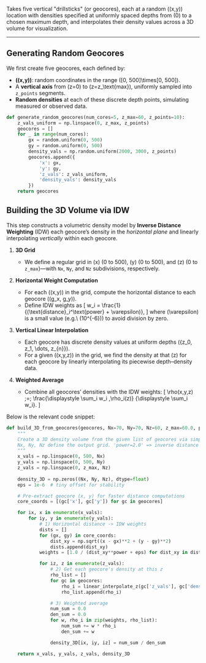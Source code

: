 

Takes five vertical "drillsticks" (or geocores), each at a random \((x,y)\) location with densities specified at uniformly spaced depths from \(0\) to a chosen maximum depth, and interpolates their density values across a 3D volume for visualization.

---

## Generating Random Geocores

We first create five geocores, each defined by:

- **\((x,y)\)**: random coordinates in the range \([0, 500]\times[0, 500]\).  
- A **vertical axis** from \(z=0\) to \(z=z_\text{max}\), uniformly sampled into `z_points` segments.
- **Random densities** at each of these discrete depth points, simulating measured or observed data.

```python
def generate_random_geocores(num_cores=5, z_max=60, z_points=10):
    z_vals_uniform = np.linspace(0, z_max, z_points)
    geocores = []
    for _ in range(num_cores):
        gx = random.uniform(0, 500)
        gy = random.uniform(0, 500)
        density_vals = np.random.uniform(2000, 3000, z_points)
        geocores.append({
            'x': gx,
            'y': gy,
            'z_vals': z_vals_uniform,
            'density_vals': density_vals
        })
    return geocores
```

## Building the 3D Volume via IDW

This step constructs a volumetric density model by **Inverse Distance Weighting** (IDW) each geocore’s density in the *horizontal plane* and linearly interpolating *vertically* within each geocore.

1. **3D Grid**  
   - We define a regular grid in \(x\) (0 to 500), \(y\) (0 to 500), and \(z\) (0 to `z_max`)—with `Nx`, `Ny`, and `Nz` subdivisions, respectively.

2. **Horizontal Weight Computation**  
   - For each \((x,y)\) in the grid, compute the horizontal distance to each geocore \((g_x, g_y)\).  
   - Define IDW weights as 
     \[
       w_i = \frac{1}{(\text{distance}_i^\text{power} + \varepsilon)},
     \]
     where \(\varepsilon\) is a small value (e.g.\ \(10^{-6}\)) to avoid division by zero.

3. **Vertical Linear Interpolation**  
   - Each geocore has discrete density values at uniform depths \(\{z_0, z_1, \dots, z_{n}\}\).  
   - For a given \((x,y,z)\) in the grid, we find the density at that \(z\) for each geocore by linearly interpolating its piecewise depth–density data.

4. **Weighted Average**  
   - Combine all geocores’ densities with the IDW weights:
     \[
       \rho(x,y,z) \;=\; \frac{\displaystyle \sum_i w_i \,\rho_i(z)}
                            {\displaystyle \sum_i w_i}.
     \]

Below is the relevant code snippet:

```python
def build_3D_from_geocores(geocores, Nx=70, Ny=70, Nz=60, z_max=60.0, power=2.0):
    """
    Create a 3D density volume from the given list of geocores via simple IDW.
    Nx, Ny, Nz define the output grid. 'power=2.0' => inverse distance squared.
    """
    x_vals = np.linspace(0, 500, Nx)
    y_vals = np.linspace(0, 500, Ny)
    z_vals = np.linspace(0, z_max, Nz)
    
    density_3D = np.zeros((Nx, Ny, Nz), dtype=float)
    eps = 1e-6  # tiny offset for stability

    # Pre-extract geocore (x, y) for faster distance computations
    core_coords = [(gc['x'], gc['y']) for gc in geocores]

    for ix, x in enumerate(x_vals):
        for iy, y in enumerate(y_vals):
            # 1) Horizontal distance -> IDW weights
            dists = []
            for (gx, gy) in core_coords:
                dist_xy = np.sqrt((x - gx)**2 + (y - gy)**2)
                dists.append(dist_xy)
            weights = [1.0 / (dist_xy**power + eps) for dist_xy in dists]

            for iz, z in enumerate(z_vals):
                # 2) Get each geocore's density at this z
                rho_list = []
                for gc in geocores:
                    rho_i = linear_interpolate_z(gc['z_vals'], gc['density_vals'], z)
                    rho_list.append(rho_i)

                # 3) Weighted average
                num_sum = 0.0
                den_sum = 0.0
                for w, rho_i in zip(weights, rho_list):
                    num_sum += w * rho_i
                    den_sum += w

                density_3D[ix, iy, iz] = num_sum / den_sum

    return x_vals, y_vals, z_vals, density_3D

